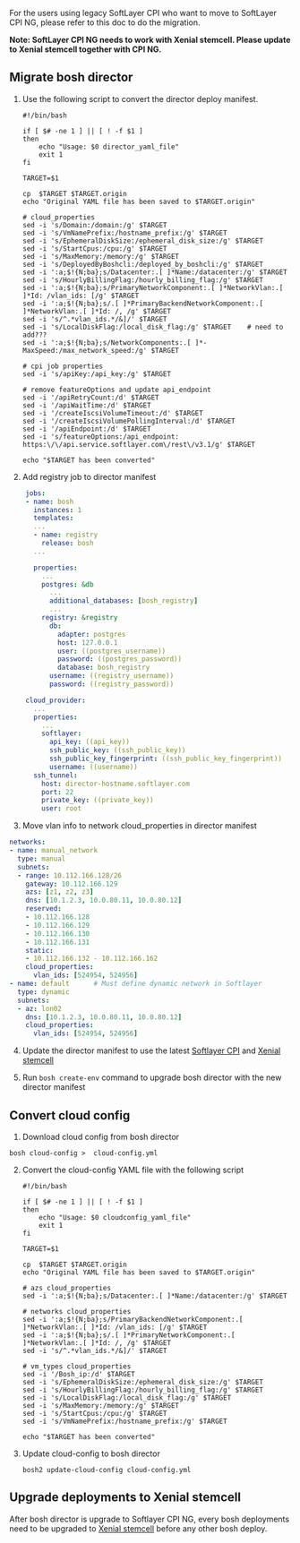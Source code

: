 For the users using legacy SoftLayer CPI who want to move to SoftLayer CPI NG, please refer to this doc to do the migration.

**Note: SoftLayer CPI NG needs to work with Xenial stemcell. Please update to Xenial stemcell together with CPI NG.**

## Migrate bosh director

1. Use the following script to convert the director deploy manifest.

	```shell
	#!/bin/bash

	if [ $# -ne 1 ] || [ ! -f $1 ]
	then
	    echo "Usage: $0 director_yaml_file"
	    exit 1
	fi

	TARGET=$1

	cp  $TARGET $TARGET.origin
	echo "Original YAML file has been saved to $TARGET.origin"

	# cloud_properties
	sed -i 's/Domain:/domain:/g' $TARGET
	sed -i 's/VmNamePrefix:/hostname_prefix:/g' $TARGET
	sed -i 's/EphemeralDiskSize:/ephemeral_disk_size:/g' $TARGET
	sed -i 's/StartCpus:/cpu:/g' $TARGET
	sed -i 's/MaxMemory:/memory:/g' $TARGET
	sed -i 's/DeployedByBoshcli:/deployed_by_boshcli:/g' $TARGET
	sed -i ':a;$!{N;ba};s/Datacenter:.[ ]*Name:/datacenter:/g' $TARGET
	sed -i 's/HourlyBillingFlag:/hourly_billing_flag:/g' $TARGET
	sed -i ':a;$!{N;ba};s/PrimaryNetworkComponent:.[ ]*NetworkVlan:.[ ]*Id: /vlan_ids: [/g' $TARGET
	sed -i ':a;$!{N;ba};s/.[ ]*PrimaryBackendNetworkComponent:.[ ]*NetworkVlan:.[ ]*Id: /, /g' $TARGET
	sed -i 's/^.*vlan_ids.*/&]/' $TARGET
	sed -i 's/LocalDiskFlag:/local_disk_flag:/g' $TARGET    # need to add???
	sed -i ':a;$!{N;ba};s/NetworkComponents:.[ ]*- MaxSpeed:/max_network_speed:/g' $TARGET

	# cpi job properties
	sed -i 's/apiKey:/api_key:/g' $TARGET

	# remove featureOptions and update api_endpoint
	sed -i '/apiRetryCount:/d' $TARGET
	sed -i '/apiWaitTime:/d' $TARGET
	sed -i '/createIscsiVolumeTimeout:/d' $TARGET
	sed -i '/createIscsiVolumePollingInterval:/d' $TARGET
	sed -i '/apiEndpoint:/d' $TARGET
	sed -i 's/featureOptions:/api_endpoint: https:\/\/api.service.softlayer.com\/rest\/v3.1/g' $TARGET

	echo "$TARGET has been converted"
	```

2. Add registry job to director manifest

```yaml
    jobs:
    - name: bosh
      instances: 1
      templates:
      ...
      - name: registry
        release: bosh
      ...

      properties:
        ...
        postgres: &db
          ...
          additional_databases: [bosh_registry]
          ...
        registry: &registry
          db:
            adapter: postgres
            host: 127.0.0.1
            user: ((postgres_username))
            password: ((postgres_password))
            database: bosh_registry
          username: ((registry_username))
          password: ((registry_password))

    cloud_provider:
      ...
      properties:
        ...
        softlayer:
          api_key: ((api_key))
          ssh_public_key: ((ssh_public_key))
          ssh_public_key_fingerprint: ((ssh_public_key_fingerprint))
          username: ((username))
      ssh_tunnel:
        host: director-hostname.softlayer.com
        port: 22
        private_key: ((private_key))
        user: root
```

3. Move vlan info to network cloud_properties in director manifest

```yaml
networks:
- name: manual_network
  type: manual
  subnets:
  - range: 10.112.166.128/26
    gateway: 10.112.166.129
    azs: [z1, z2, z3]
    dns: [10.1.2.3, 10.0.80.11, 10.0.80.12]
    reserved:
    - 10.112.166.128
    - 10.112.166.129
    - 10.112.166.130
    - 10.112.166.131
    static:
    - 10.112.166.132 - 10.112.166.162
    cloud_properties:
      vlan_ids: [524954, 524956]
- name: default      # Must define dynamic network in Softlayer
  type: dynamic
  subnets:
  - az: lon02
    dns: [10.1.2.3, 10.0.80.11, 10.0.80.12]
    cloud_properties:
      vlan_ids: [524954, 524956]
```

4. Update the director manifest to use the latest [Softlayer CPI](https://bosh.io/releases/github.com/cloudfoundry/bosh-softlayer-cpi-release?all=1) and [Xenial stemcell](https://bosh.io/stemcells/bosh-softlayer-xen-ubuntu-xenial-go_agent)

5. Run `bosh create-env` command to upgrade bosh director with the new director manifest

## Convert cloud config

1. Download cloud config from bosh director

```bosh cloud-config >  cloud-config.yml```

2. Convert the cloud-config YAML file with the following script
	```shell
	#!/bin/bash

	if [ $# -ne 1 ] || [ ! -f $1 ]
	then
	    echo "Usage: $0 cloudconfig_yaml_file"
	    exit 1
	fi

	TARGET=$1

	cp  $TARGET $TARGET.origin
	echo "Original YAML file has been saved to $TARGET.origin"

	# azs cloud_properties
	sed -i ':a;$!{N;ba};s/Datacenter:.[ ]*Name:/datacenter:/g' $TARGET

	# networks cloud_properties
	sed -i ':a;$!{N;ba};s/PrimaryBackendNetworkComponent:.[ ]*NetworkVlan:.[ ]*Id: /vlan_ids: [/g' $TARGET
	sed -i ':a;$!{N;ba};s/.[ ]*PrimaryNetworkComponent:.[ ]*NetworkVlan:.[ ]*Id: /, /g' $TARGET
	sed -i 's/^.*vlan_ids.*/&]/' $TARGET

	# vm_types cloud_properties
	sed -i '/Bosh_ip:/d' $TARGET
	sed -i 's/EphemeralDiskSize:/ephemeral_disk_size:/g' $TARGET
	sed -i 's/HourlyBillingFlag:/hourly_billing_flag:/g' $TARGET
	sed -i 's/LocalDiskFlag:/local_disk_flag:/g' $TARGET
	sed -i 's/MaxMemory:/memory:/g' $TARGET
	sed -i 's/StartCpus:/cpu:/g' $TARGET
	sed -i 's/VmNamePrefix:/hostname_prefix:/g' $TARGET

	echo "$TARGET has been converted"
	```

3. Update cloud-config to bosh director

    ```bosh2 update-cloud-config cloud-config.yml```

## Upgrade deployments to Xenial stemcell

After bosh director is upgrade to Softlayer CPI NG, every bosh deployments need to be upgraded to [Xenial stemcell](https://bosh.io/stemcells/bosh-softlayer-xen-ubuntu-xenial-go_agent) before any other bosh deploy.
